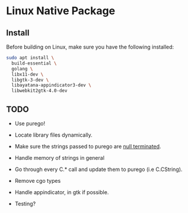 # Linux Native Package

## Install

Before building on Linux, make sure you have the following installed:

```bash
sudo apt install \
  build-essential \
  golang \
  libx11-dev \
  libgtk-3-dev \
  libayatana-appindicator3-dev \
  libwebkit2gtk-4.0-dev
```

## TODO

- Use purego!
- Locate library files dynamically.
- Make sure the strings passed to purego are [null terminated](https://pkg.go.dev/github.com/jwijenbergh/purego#hdr-Memory-RegisterFunc).
- Handle memory of strings in general
- Go through every C.* call and update them to purego (i.e C.CString).
- Remove cgo types
- Handle appindicator, in gtk if possible.

- Testing?
